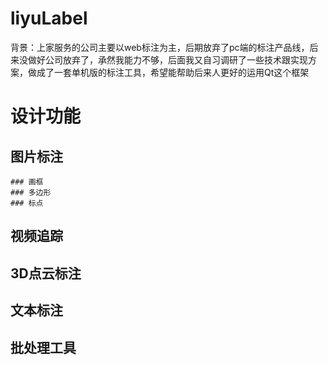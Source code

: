 # liyuLabel
背景：上家服务的公司主要以web标注为主，后期放弃了pc端的标注产品线，后来没做好公司放弃了，承然我能力不够，后面我又自习调研了一些技术跟实现方案，做成了一套单机版的标注工具，希望能帮助后来人更好的运用Qt这个框架

# 设计功能
## 图片标注
    ### 画框
    ### 多边形
    ### 标点
## 视频追踪
## 3D点云标注
## 文本标注
## 批处理工具
